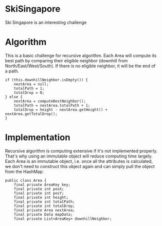 # SkiSingapore
Ski Singapore is an interesting challenge

# Algorithm
This is a basic challenge for recursive algorithm. Each Area will compute its best path by comparing their eligible neighbor (downhill from North/East/West/South). If there is no eligible neighbor, it will be the end of a path.
```
if (this.downhillNeighbor.isEmpty()) {
    nextArea = null;
    totalPath = 1;
    totalDrop = 0;
} else {
    nextArea = computeBestNeighbor();
    totalPath = nextArea.totalPath + 1;
    totalDrop = height - nextArea.getHeight() + nextArea.getTotalDrop();
}	
```

# Implementation
Recursive algorithm is computing extensive if it's not implemented properly. That's why using an immutable object will reduce computing time largely. Each Area is an immutable object, i.e. once all the attributes is calculated, we don't need to construct this object again and can simply pull the object from the HashMap:
```
public class Area {
    final private AreaKey key;
    final private int posX;
    final private int posY;
    final private int height;
    final private int totalPath;
    final private int totalDrop;
    final private Area nextArea;
    final private Data mapData;
    final private List<AreaKey> downhillNeighbor;
```

